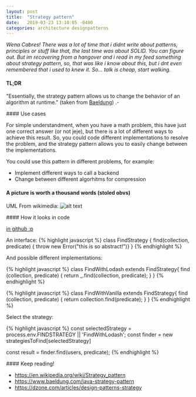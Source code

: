```yaml
---
layout: post
title:  "Strategy pattern"
date:   2019-03-23 13:10:05 -0400
categories: architecture designpatterns
---
```


*Wena Cabres!
 There was a lot of time that i didnt write about patterns, principles or stuff like that, the last time was about SOLID. You can figure out. But im recovering from a hangover and i read in my feed something about strategy pattern, so, that was like i know about this, but i dnt even remembered that i used to knew it. So... talk is cheap, start walking.*

#### TL;DR

"Essentially, the strategy pattern allows us to change the behavior of an algorithm at runtime." (taken from [Baeldung](https://www.baeldung.com/java-strategy-pattern)) .-


#### Use cases

For simple understandment, when you have a math problem, this have just one correct answer (or not jeje), but there is a lot of different ways to achieve this result. So, you could code different implementations to resolve the problem, and the strategy pattern allows you to easily change between the implementations.

You could use this pattern in different problems, for example:
- Implement different ways to call a backend
- Change between different algorhitms for compression


#### A picture is worth a thousand words (stoled obvs)

UML From wikimedia:
![alt text](https://upload.wikimedia.org/wikipedia/commons/4/45/W3sDesign_Strategy_Design_Pattern_UML.jpg "from wikimedia")

#### How it looks in code

[in github :p](https://github.com/DannielWhatever/dessign-patterns-js/blob/master/strategy-pattern/strategy.js)

An interface:
{% highlight javascript %}
class FindStrategy {
    find(collection, predicate) { throw new Error("this is so abstract!")}
}
{% endhighlight %}

And possible different implementations:

{% highlight javascript %}
class FindWithLodash extends FindStrategy{
    find (collection, predicate) {
        return _.find(collection, predicate);
    }
}
{% endhighlight %}

{% highlight javascript %}
class FindWithVanilla extends FindStrategy{
    find (collection, predicate) {
        return collection.find(predicate);
    }
}
{% endhighlight %}



Select the strategy:

{% highlight javascript %}
const selectedStrategy = process.env.FINDSTRATEGY || 'FindWithLodash';
const finder = new strategiesToFind[selectedStrategy]

const result = finder.find(users, predicate);
{% endhighlight %}


#### Keep reading!

- https://en.wikipedia.org/wiki/Strategy_pattern
- https://www.baeldung.com/java-strategy-pattern
- https://dzone.com/articles/design-patterns-strategy


